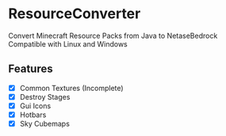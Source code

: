 # ResourceConverter

Convert Minecraft Resource Packs from Java to NetaseBedrock  
Compatible with Linux and Windows  


## Features

- [x] Common Textures (Incomplete)
- [x] Destroy Stages
- [x] Gui Icons
- [x] Hotbars
- [x] Sky Cubemaps